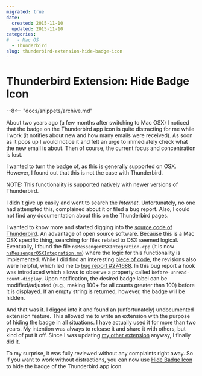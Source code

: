 ```yaml
---
migrated: true
date:
  created: 2015-11-10
  updated: 2015-11-10
categories:
#   - Mac OS
  - Thunderbird
slug: thunderbird-extension-hide-badge-icon
---
```

# Thunderbird Extension: Hide Badge Icon

--8<-- "docs/snippets/archive.md"

About two years ago (a few months after switching to Mac OSX) I noticed that the badge on the Thunderbird app icon is quite distracting for me while I work (it notifies about new and how many emails were received).
As soon as it pops up I would notice it and felt an urge to immediately check what the new email is about.
Then of course, the current focus and concentration is lost.

I wanted to turn the badge of, as this is generally supported on OSX.
However, I found out that this is not the case with Thunderbird.

NOTE: This functionality is supported natively with newer versions of Thunderbird.

I didn't give up easily and went to search the _Internet_.
Unfortunately, no one had attempted this, complained about it or filed a bug report.
Also, I could not find any documentation about this on the Thunderbird pages.

I wanted to know more and started digging into the [source code of Thunderbird](https://hg.mozilla.org/comm-central/).
An advantage of open source software.
Because this is a Mac OSX specific thing, searching for files related to OSX seemed logical.
Eventually, I found the file `nsMessengerOSXIntegration.cpp` (it is now [`nsMessengerOSXIntegration.mm`](https://hg.mozilla.org/comm-central/file/f213d36d9e16b3cf58b1a8e475e116a3fc6b08af/mailnews/base/src/nsMessengerOSXIntegration.mm)) where the logic for this functionality is implemented.
While I did find an interesting [piece of code](https://hg.mozilla.org/comm-central/file/f213d36d9e16b3cf58b1a8e475e116a3fc6b08af/mailnews/base/src/nsMessengerOSXIntegration.mm#l555), the revisions also were helpful, which led me to [bug report #274688](https://bugzilla.mozilla.org/show_bug.cgi?id=274688).
In this bug report a hook was introduced which allows to observe a property called `before-unread-count-display`.
Upon notification, the desired badge label can be modified/adjusted (e.g., making 100+ for all counts greater than 100) before it is displayed.
If an empty string is returned, however, the badge will be hidden.

And that was it.
I digged into it and found an (unfortunately) undocumented extension feature.
This allowed me to write an extension with the purpose of hiding the badge in all situations.
I have actually used it for more than two years.
My intention was always to release it and share it with others, but kind of put it off.
Since I was updating [my other extension](thunderbird-extension-toggle-headers-updated.md) anyway, I finally did it.

To my surprise, it was fully reviewed without any complaints right away.
So if you want to work without distractions, you can now use [Hide Badge Icon](https://addons.thunderbird.net/thunderbird/addon/hide-badge-icon/) to hide the badge of the Thunderbird app icon.
